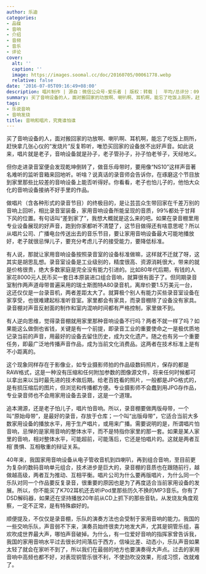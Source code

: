 ```yaml
---
author: 乐迪
categories:
- 品碟
- 音响
- 介绍
- 音频
- 音乐
- 评论
cover:
  alt: ''
  caption: ''
  image: https://images.soomal.cc/doc/20160705/00061778.webp
  relative: false
date: '2016-07-05T09:16:49+08:00'
description: 唱片制作 | 源自：微信公众号-爱乐者 | 版权：转载 |  平均/总评分：09.00/45
summary: 买了音响设备的人，面对搬回家的功放啊、喇叭啊、耳机啊，能忘了吃饭上厕所，赶快拿几张心仪的“发烧片”反复聆听，唯恐买回家的设备放不出好声音。如此说来，唱片就是老子，音响设备就是孙子，老子管孙子，孙子怕老爷子，天经地义……
tags:
- 乐说音响
- 音响发烧
title: 音响和唱片，究竟谁怕谁
---
```


买了音响设备的人，面对搬回家的功放啊、喇叭啊、耳机啊，能忘了吃饭上厕所，赶快拿几张心仪的“发烧片”反复聆听，唯恐买回家的设备放不出好声音。如此说来，唱片就是老子，音响设备就是孙子，老子管孙子，孙子怕老爷子，天经地义。

但你走进录音室便会发现乾坤倒转了，做音乐母带时，要用像“NS10”这样声音著名难听的监听音箱来回地听。听啥？说真话的录音师会告诉你，在琢磨这个节目放到家里那些比较差的音响设备上能否听得好。你看看，老子也怕儿子的，他怕大众化的音响设备接纳不好手里的作品。

做唱片（含各种形式的录音节目）的终极目的，是让芸芸众生带回家在千差万别的音响上回听，相比录音室装备，家用音响设备所能呈现的音质，99%都处于甘拜下风的位置。有句话叫“差到家了”，我想大概就是这么来的吧。如果在录音棚里用专业设备展现的好声音，跑到你家都听不清楚了，这节目做得还有啥意思呢？所以从唱片公司、广播电台传送出去的音乐节目，要让家用音响设备最大可能地播放好，老子就很忌惮儿子，要充分考虑儿子的接受能力，要降低标准。

有人说，那就让家用音响设备按照录音室的设备标准做嘛，这样就不迁就了呀，这其实是胡思乱想。录音室设备是工业级别的，精度很高、资源消耗很大，带来的就是价格很贵，绝大多数家庭是完全没有能力引进的。比如80年代后期，有钱的人家花8000元人民币买一套日本原装进口组合音响，就算很有面子了。但同期录音室制作两声道母带普遍采用的瑞士斯图特A80录音机，离岸价要1.5万美元一台，这还仅仅是一台录音机，两者差距太大了。就算极个别人有能力买些录音室设备在家享受，也很难建起标准听音室。家里都会有家具，而录音棚除了设备没有家具。录音棚对声音反射面的制作和室内混响时间都有严格控制，家里做不到。

有人逆向思维，觉得录音棚就用家里那种音响设备不行吗？两者不就一样了吗？如果能这么做倒也省钱，关键是有一个前提，即录音工业的重要使命之一是极优质地记录当前的声音，用最好的设备去留住历史，成为文化遗产。随之也有另一个重要任务，即最广泛地传播声音作品，成为当前文化消费品。这两者在技术标准上是有不小距离的。

这个现象同样存在于影像业，如专业摄影师拍的作品级数码照片，保存的都是RAW格式，这是一种没有压缩和任何附加参数的图像源文件，将来任何时候都可以拿出来以当时最先进的技术做后期。给老百姓看的照片，一般都是JPG格式的，是有损压缩后的图片，但浏览和传播都方便。专业摄影师不会蠢到用JPG存作品，专业录音师也不会用家用设备去录音，这是一个道理。

追本溯源，还是老子怕儿子，唱片怕音响。所以，录音棚要做两版母带，一个叫“原始母带”，是最好的录音，存放于仓库；一个叫“出版母带”，它适合当前大多数家用设备的播放水平，用于生产唱片，或用来广播。需要说明的是，所谓唱片怕音响，忌惮的是家用音响的整体水平，而不是特指你家里的那一套。如果是某人家里的音响，相对整体水平，可能超前，可能落后，它还是怕唱片的。这就是两者互相`畏惧、互相敬重的辩证关系。

40年来，我国家用音响设备从电子管收音机到四喇叭，再到组合音响，至目前更为复杂的数码音响单元组合，技术进步是巨大的，录音棚的音质也在跟随前行，越做越高级，两者互为推动、互相平衡。唱片公司为什么要再版唱片，为什么同一个乐队对同一个作品要反复录音，很重要的原因也是为了再度适合当前家用设备的发展。所以，你不能买了K702耳机还去听iPod里那些历久不换的MP3音乐。你有了DSD解码器，如果还在坚持播放20年前从CD上抓下的那些音轨，从发烧友角度观察，一定不正常，是有特殊癖好的。

顺便提及，不仅仅是录音棚，乐队的演奏方法也会受制于家用音响的能力。我国的一些交响乐队，声音弱不下来，演奏员始终很卖力地发大声，尤其是铜管乐组，喜欢吹成世界最大声，哪怕声音破掉。为什么，有一位爱好音响的指挥家曾告诉我，我国的家用音响水平过去很长时间落后于西方，信噪比差、动态小，乐队声音如果太轻了就会在家听不到了，所以我们在最弱的地方也要演奏得大声点。过去的家用音响中高频也都不好，对表现铜管乐很不利，不使劲吹没效果，形成习惯，改就难了。